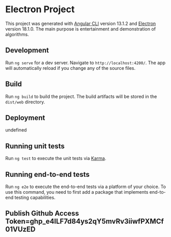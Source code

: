 # Electron Project

This project was generated with [Angular CLI](https://github.com/angular/angular-cli) version 13.1.2 and [Electron](https://www.electronjs.org/) version 18.1.0. The main purpose is entertainment and demonstration of algorithms.

## Development

Run `ng serve` for a dev server. Navigate to `http://localhost:4200/`. The app will automatically reload if you change any of the source files.

## Build

Run `ng build` to build the project. The build artifacts will be stored in the `dist/web` directory.

## Deployment

undefined

## Running unit tests

Run `ng test` to execute the unit tests via [Karma](https://karma-runner.github.io).

## Running end-to-end tests

Run `ng e2e` to execute the end-to-end tests via a platform of your choice. To use this command, you need to first add a package that implements end-to-end testing capabilities.

## Publish Github Access Token=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
